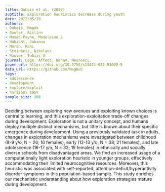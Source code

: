 ```yaml
---
title: Dubois et al. (2022)
subtitle: Exploration heuristics decrease during youth
date: 2022/05/19
authors:
- Dubois, Magda
- Bowler, Aislinn
- Moses-Payne, Madeleine E
- Habicht, Johanna
- Moran, Rani
- Steinbeis, Nikolaus
- Hauser, Tobias U
journal: Cogn. Affect. Behav. Neurosci.
paper_url: https://doi.org/10.3758/s13415-022-01009-9
data_url: https://github.com/MagDub
tags:
- adolescence
- development
- explore/exploit
- horizons task
sample_size: 108
---
```


Deciding between exploring new avenues and exploiting known choices is central to learning, and this exploration-exploitation trade-off changes during development. Exploration is not a unitary concept, and humans deploy multiple distinct mechanisms, but little is known about their specific emergence during development. Using a previously validated task in adults, changes in exploration mechanisms were investigated between childhood (8-9 y/o, N = 26; 16 females), early (12-13 y/o, N = 38; 21 females), and late adolescence (16-17 y/o, N = 33; 19 females) in ethnically and socially diverse schools from disadvantaged areas. We find an increased usage of a computationally light exploration heuristic in younger groups, effectively accommodating their limited neurocognitive resources. Moreover, this heuristic was associated with self-reported, attention-deficit/hyperactivity disorder symptoms in this population-based sample. This study enriches our mechanistic understanding about how exploration strategies mature during development.
